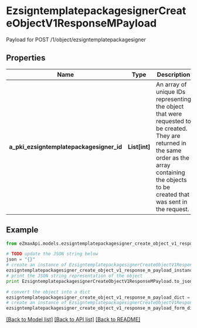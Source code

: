 # EzsigntemplatepackagesignerCreateObjectV1ResponseMPayload

Payload for POST /1/object/ezsigntemplatepackagesigner

## Properties

Name | Type | Description | Notes
------------ | ------------- | ------------- | -------------
**a_pki_ezsigntemplatepackagesigner_id** | **List[int]** | An array of unique IDs representing the object that were requested to be created.  They are returned in the same order as the array containing the objects to be created that was sent in the request. | 

## Example

```python
from eZmaxApi.models.ezsigntemplatepackagesigner_create_object_v1_response_m_payload import EzsigntemplatepackagesignerCreateObjectV1ResponseMPayload

# TODO update the JSON string below
json = "{}"
# create an instance of EzsigntemplatepackagesignerCreateObjectV1ResponseMPayload from a JSON string
ezsigntemplatepackagesigner_create_object_v1_response_m_payload_instance = EzsigntemplatepackagesignerCreateObjectV1ResponseMPayload.from_json(json)
# print the JSON string representation of the object
print EzsigntemplatepackagesignerCreateObjectV1ResponseMPayload.to_json()

# convert the object into a dict
ezsigntemplatepackagesigner_create_object_v1_response_m_payload_dict = ezsigntemplatepackagesigner_create_object_v1_response_m_payload_instance.to_dict()
# create an instance of EzsigntemplatepackagesignerCreateObjectV1ResponseMPayload from a dict
ezsigntemplatepackagesigner_create_object_v1_response_m_payload_form_dict = ezsigntemplatepackagesigner_create_object_v1_response_m_payload.from_dict(ezsigntemplatepackagesigner_create_object_v1_response_m_payload_dict)
```
[[Back to Model list]](../README.md#documentation-for-models) [[Back to API list]](../README.md#documentation-for-api-endpoints) [[Back to README]](../README.md)


